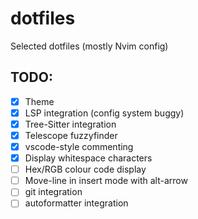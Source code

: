 # dotfiles

Selected dotfiles (mostly Nvim config)

## TODO:
- [x] Theme
- [x] LSP integration (config system buggy)
- [x] Tree-Sitter integration
- [x] Telescope fuzzyfinder
- [x] vscode-style commenting
- [x] Display whitespace characters
- [ ] Hex/RGB colour code display
- [ ] Move-line in insert mode with alt-arrow
- [ ] git integration
- [ ] autoformatter integration

